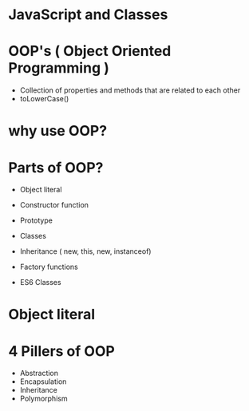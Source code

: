 # JavaScript and Classes

# OOP's ( Object Oriented Programming )

- Collection of properties and methods that are related to each other
- toLowerCase()

# why use OOP?

# Parts of OOP?
- Object literal

- Constructor function
- Prototype
- Classes
- Inheritance ( new, this, new, instanceof)
- Factory functions
- ES6 Classes

# Object literal

# 4 Pillers of OOP
- Abstraction
- Encapsulation
- Inheritance
- Polymorphism



